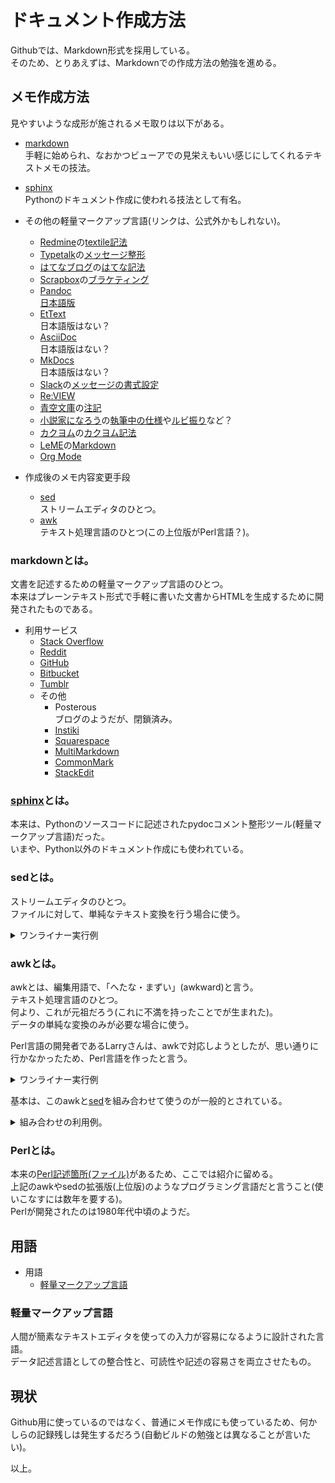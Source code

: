 # ドキュメント作成方法
Githubでは、Markdown形式を採用している。  
そのため、とりあえずは、Markdownでの作成方法の勉強を進める。  

## メモ作成方法
見やすいような成形が施されるメモ取りは以下がある。  

* [markdown](#localfileMarkdownJump)  
手軽に始められ、なおかつビューアでの見栄えもいい感じにしてくれるテキストメモの技法。  
* [sphinx](#localfileSphinxJump)  
Pythonのドキュメント作成に使われる技法として有名。  

* その他の軽量マークアップ言語(リンクは、公式外かもしれない)。
  * [Redmine](https://redmine.jp)の[textile記法](https://redmine.jp/tech_note/textile/)  
  * [Typetalk](https://www.typetalk.com/ja/)の[メッセージ整形](https://support.typetalk.com/hc/ja/articles/212900337-メッセージを整形する)  
  * [はてなブログ](https://hatenablog.com)の[はてな記法](https://help.hatenablog.com/entry/text-hatena-list)  
  * [Scrapbox](https://scrapbox.io/product)の[ブラケティング](https://scrapbox.io/help-jp/ブラケティング)  
  * [Pandoc](https://pandoc.org)  
    [日本語版](https://pandoc-doc-ja.readthedocs.io/ja/latest/users-guide.html)  
  * [EtText](http://ettext.taint.org)  
    日本語版はない？  
  * [AsciiDoc](https://asciidoc.org)  
    日本語版はない？  
  * [MkDocs](https://www.mkdocs.org)  
    日本語版はない？  
  * [Slack](https://slack.com)の[メッセージの書式設定](https://slack.com/intl/ja-jp/help/articles/202288908-メッセージの書式設定)  
  * [Re:VIEW](https://reviewml.org/ja/)  
  * [青空文庫](https://www.aozora.gr.jp)の[注記](https://www.aozora.gr.jp/annotation/)  
  * [小説家になろう](https://syosetu.com)の[執筆中の仕様](https://syosetu.com/man/sippitu/)や[ルビ振り](https://syosetu.com/man/ruby/)など？  
  * [カクヨム](https://kakuyomu.jp)の[カクヨム記法](https://kakuyomu.jp/help/entry/notation)  
  * [LeME](https://leme.style)の[Markdown](https://leme.style/making-guide/point-markdown/)  
  * [Org Mode](https://www.orgmode.org/ja/index.html)  

* 作成後のメモ内容変更手段  
  * [sed](#localfileSedJump)  
    ストリームエディタのひとつ。  
  * [awk](#localfileAwkJump)  
    テキスト処理言語のひとつ(この上位版がPerl言語？)。  


<a id="localfileMarkdownJump"></a>
### markdownとは。
文書を記述するための軽量マークアップ言語のひとつ。  
本来はプレーンテキスト形式で手軽に書いた文書からHTMLを生成するために開発されたものである。  

* 利用サービス  
  * [Stack Overflow](https://ja.stackoverflow.com)  
  * [Reddit](https://www.reddit.com)  
  * [GitHub](https://github.com)  
  * [Bitbucket](https://bitbucket.org)  
  * [Tumblr](https://www.tumblr.com)  
  * その他  
    * Posterous  
      ブログのようだが、閉鎖済み。  
    * [Instiki](https://golem.ph.utexas.edu/wiki/instiki/show/HomePage)  
    * [Squarespace](https://www.squarespace.com)  
    * [MultiMarkdown](https://multimarkdown.com)  
    * [CommonMark](https://commonmark.org)  
    * [StackEdit](https://stackedit.io)  


<a id="localfileSphinxJump"></a>
### [sphinx](https://www.sphinx-doc.org/ja/master/contents.html)とは。
本来は、Pythonのソースコードに記述されたpydocコメント整形ツール(軽量マークアップ言語)だった。  
いまや、Python以外のドキュメント作成にも使われている。  


<a id="localfileSedJump"></a>
### sedとは。
ストリームエディタのひとつ。  
ファイルに対して、単純なテキスト変換を行う場合に使う。  

<details><summary>ワンライナー実行例</summary>

以下、一般的なワンライナー実行方法。
```terminal
$ cat README.md
# 本日は晴天なり。
俺が俺にオンデマンド
本日は雨天なり。
本日は曇天なり。
本日は晴天なり。
本日は
晴天なり。

以上。
$ sed -e 's/本日は/来年は/' -e 's/なり。/だ。/' README.md
# 来年は晴天だ。	←☆ここが一部置換されている。
俺が俺にオンデマンド
来年は雨天だ。	←☆ここが一部置換されている。
来年は曇天だ。	←☆ここが一部置換されている。
来年は晴天だ。	←☆ここが一部置換されている。
来年は	←☆ここが一部置換されている。
晴天だ。	←☆ここが一部置換されている。

以上。
$
```
置換作業をしている。  

</details>


<a id="localfileAwkJump"></a>
### awkとは。
awkとは、編集用語で、「へたな・まずい」(awkward)と言う。  
テキスト処理言語のひとつ。  
何より、これが元祖だろう(これに不満を持ったことでが生まれた)。  
データの単純な変換のみが必要な場合に使う。  

Perl言語の開発者であるLarryさんは、awkで対応しようとしたが、思い通りに行かなかったため、Perl言語を作ったと言う。  

<details><summary>ワンライナー実行例</summary>

以下、一般的なワンライナー実行方法。
```terminal
$ cat targetFile.md
# 本日は晴天なり。
俺が俺にオンデマンド	←☆検索に"なり"が含まれていない行は出力対象外。
本日は 雨天, なり。
本日は 曇天, なり。
本日は 晴天, なり。
本日は	←☆検索に"なり"が含まれていない行は出力対象外。
晴天なり。
	←☆検索に"なり"が含まれていない行は出力対象外。
以上。	←☆検索に"なり"が含まれていない行は出力対象外。
$ awk -F, '/なり/ {print $1}' targetFile.md
# 本日は晴天なり。
本日は 雨天	←☆カンマ区切りのため、カンマ後半が切り捨てられて出力されている。
本日は 曇天	←☆カンマ区切りのため、カンマ後半が切り捨てられて出力されている。
本日は 晴天	←☆カンマ区切りのため、カンマ後半が切り捨てられて出力されている。
晴天なり。
$
```
awkも奥が深く、使いこなすには、それなりの相応の勉強時間が必要になる。  

</details>

基本は、このawkと[sed](#localfileSedJump)を組み合わせて使うのが一般的とされている。  

<details><summary>組み合わせの利用例。</summary>

以下、実行例）
```terminal
$ cat targetFile.md
# 本日は晴天なり。
俺が俺にオンデマンド
本日は 雨天, なり。
本日は 曇天, なり。
本日は 晴天, なり。
本日は
晴天なり。

以上。
$ sed -n -e 's/本日は/今後も/' -e 's/なり。/だ。/p' targetFile.md | awk '{print $2}' | awk -F, '{print $1}' | sed -e '/^$/d'	←☆sedとawkの組み合わせ実行。
今後も晴天だ。
雨天
曇天
晴天
$
```
最初の`'s/本日は/今後も/'`は、普通に置換作業をしている。  
その結果をさらに`'s/なり。/だ。/p'`で置換している。  
その後、半角スペース区切り2つ目(`'{print $2}'`)の文字列を出力後、カンマ区切り(`-F, '{print $1}'`)として出力し直す。  
そして、空行を削除(`'/^$/d'`)した結果が出てきている。  

ちょっとした作業には抜群の効果を発揮するが、使いこなすにはsedと同じように莫大な勉強時間を要する。  

</details>


<a id="localfilePerlJump"></a>
### Perlとは。
本来の[Perl記述箇所(ファイル)](Perl言語/README.md)があるため、ここでは紹介に留める。  
上記のawkやsedの拡張版(上位版)のようなプログラミング言語だと言うこと(使いこなすには数年を要する)。  
Perlが開発されたのは1980年代中頃のようだ。  


<a id="localfileTerminologyJump"></a>
## 用語

<a id="localfileTerminologyterm"></a>
* 用語  
  <a id="localfileTerminologytermtitlemarkuplang"></a>
  * [軽量マークアップ言語](#localfileTerminologytermmarkuplang)  


<a id="localfileTerminologytermmarkuplang"></a>
### 軽量マークアップ言語
人間が簡素なテキストエディタを使っての入力が容易になるように設計された言語。  
データ記述言語としての整合性と、可読性や記述の容易さを両立させたもの。  


## 現状
Github用に使っているのではなく、普通にメモ作成にも使っているため、何かしらの記録残しは発生するだろう(自動ビルドの勉強とは異なることが言いたい)。  

以上。
